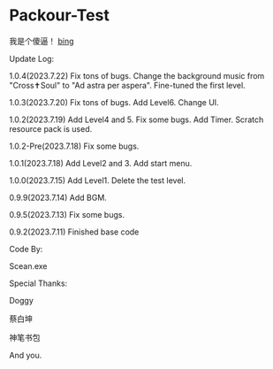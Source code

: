 # Packour-Test
我是个傻逼！
[bing](cn.bing.com)

Update Log:

1.0.4(2023.7.22)
Fix tons of bugs.
Change the background music from "Cross✝Soul" to "Ad astra per aspera".
Fine-tuned the first level.

1.0.3(2023.7.20)
Fix tons of bugs.
Add Level6.
Change UI.

1.0.2(2023.7.19)
Add Level4 and 5.
Fix some bugs.
Add Timer.
 Scratch resource pack is used.
 
1.0.2-Pre(2023.7.18)
Fix some bugs.

1.0.1(2023.7.18)
Add Level2 and 3.
Add start menu.

1.0.0(2023.7.15)
Add Level1.
Delete the test level.

0.9.9(2023.7.14)
Add BGM.

0.9.5(2023.7.13)
Fix some bugs.

0.9.2(2023.7.11)
Finished base code


Code By:

Scean.exe


Special Thanks:

Doggy

蔡白坤

神笔书包

And you.
